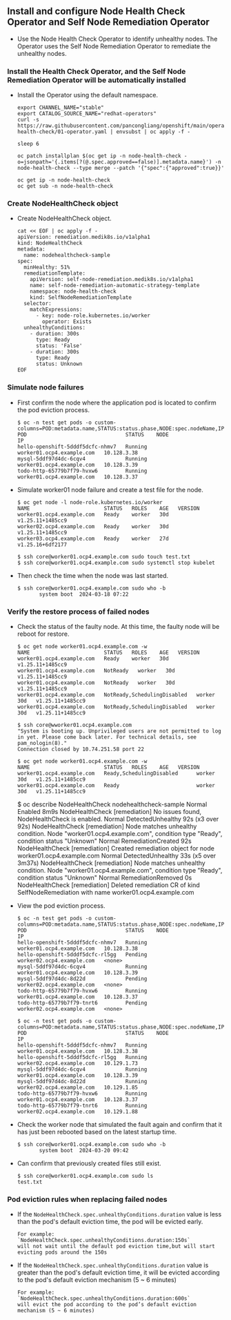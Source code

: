 ## Install and configure Node Health Check Operator and Self Node Remediation Operator

* Use the Node Health Check Operator to identify unhealthy nodes. The Operator uses the Self Node Remediation Operator to remediate the unhealthy nodes.

### Install the Health Check Operator, and the Self Node Remediation Operator will be automatically installed

* Install the Operator using the default namespace.
  ```
  export CHANNEL_NAME="stable"
  export CATALOG_SOURCE_NAME="redhat-operators"
  curl -s https://raw.githubusercontent.com/pancongliang/openshift/main/operator/node-health-check/01-operator.yaml | envsubst | oc apply -f -

  sleep 6
  
  oc patch installplan $(oc get ip -n node-health-check -o=jsonpath='{.items[?(@.spec.approved==false)].metadata.name}') -n node-health-check --type merge --patch '{"spec":{"approved":true}}'
  
  oc get ip -n node-health-check
  oc get sub -n node-health-check
  ```

### Create NodeHealthCheck object
* Create NodeHealthCheck object.
  ```
  cat << EOF | oc apply -f -
  apiVersion: remediation.medik8s.io/v1alpha1
  kind: NodeHealthCheck
  metadata:
    name: nodehealthcheck-sample
  spec:
    minHealthy: 51%
    remediationTemplate:
      apiVersion: self-node-remediation.medik8s.io/v1alpha1
      name: self-node-remediation-automatic-strategy-template
      namespace: node-health-check
      kind: SelfNodeRemediationTemplate
    selector:
      matchExpressions:
        - key: node-role.kubernetes.io/worker
          operator: Exists
    unhealthyConditions:
      - duration: 300s
        type: Ready
        status: 'False'
      - duration: 300s
        type: Ready
        status: Unknown
  EOF
  ```

### Simulate node failures

* First confirm the node where the application pod is located to confirm the pod eviction process.
  ```
  $ oc -n test get pods -o custom-columns=POD:metadata.name,STATUS:status.phase,NODE:spec.nodeName,IP:status.podIP
  POD                                STATUS    NODE                        IP
  hello-openshift-5dddf5dcfc-nhmv7   Running   worker01.ocp4.example.com   10.128.3.38
  mysql-5ddf97d4dc-6cqv4             Running   worker01.ocp4.example.com   10.128.3.39
  todo-http-65779b7f79-hvxw6         Running   worker01.ocp4.example.com   10.128.3.37
  ```

* Simulate worker01 node failure and create a test file for the node.
  ```
  $ oc get node -l node-role.kubernetes.io/worker
  NAME                        STATUS   ROLES    AGE   VERSION
  worker01.ocp4.example.com   Ready    worker   30d   v1.25.11+1485cc9
  worker02.ocp4.example.com   Ready    worker   30d   v1.25.11+1485cc9
  worker03.ocp4.example.com   Ready    worker   27d   v1.25.16+6df2177

  $ ssh core@worker01.ocp4.example.com sudo touch test.txt
  $ ssh core@worker01.ocp4.example.com sudo systemctl stop kubelet
  ```
  
* Then check the time when the node was last started.
  ```
  $ ssh core@worker01.ocp4.example.com sudo who -b
         system boot  2024-03-18 07:22
  ```

 ### Verify the restore process of failed nodes
 
* Check the status of the faulty node. At this time, the faulty node will be reboot for restore.
  ```
  $ oc get node worker01.ocp4.example.com -w
  NAME                        STATUS   ROLES    AGE   VERSION
  worker01.ocp4.example.com   Ready    worker   30d   v1.25.11+1485cc9
  worker01.ocp4.example.com   NotReady   worker   30d   v1.25.11+1485cc9
  worker01.ocp4.example.com   NotReady   worker   30d   v1.25.11+1485cc9
  worker01.ocp4.example.com   NotReady,SchedulingDisabled   worker   30d   v1.25.11+1485cc9
  worker01.ocp4.example.com   NotReady,SchedulingDisabled   worker   30d   v1.25.11+1485cc9

  $ ssh core@wworker01.ocp4.example.com
  "System is booting up. Unprivileged users are not permitted to log in yet. Please come back later. For technical details, see 
  pam_nologin(8)."
  Connection closed by 10.74.251.58 port 22

  $ oc get node worker01.ocp4.example.com -w
  NAME                        STATUS   ROLES    AGE   VERSION
  worker01.ocp4.example.com   Ready,SchedulingDisabled      worker   30d   v1.25.11+1485cc9
  worker01.ocp4.example.com   Ready                         worker   30d   v1.25.11+1485cc9
  ```
  $ oc describe NodeHealthCheck nodehealthcheck-sample
  Normal   Enabled             8m9s               NodeHealthCheck  [remediation] No issues found, NodeHealthCheck is enabled.
  Normal   DetectedUnhealthy   92s (x3 over 92s)  NodeHealthCheck  [remediation] Node matches unhealthy condition. Node "worker01.ocp4.example.com", condition type "Ready", condition status "Unknown"
  Normal   RemediationCreated  92s                NodeHealthCheck  [remediation] Created remediation object for node worker01.ocp4.example.com
  Normal   DetectedUnhealthy   33s (x5 over 3m37s)  NodeHealthCheck  [remediation] Node matches unhealthy condition. Node "worker01.ocp4.example.com", condition type "Ready", condition status "Unknown"
  Normal   RemediationRemoved  0s                   NodeHealthCheck  [remediation] Deleted remediation CR of kind SelfNodeRemediation with name worker01.ocp4.example.com
  
* View the pod eviction process.
  ```
  $ oc -n test get pods -o custom-columns=POD:metadata.name,STATUS:status.phase,NODE:spec.nodeName,IP:status.podIP
  POD                                STATUS    NODE                        IP
  hello-openshift-5dddf5dcfc-nhmv7   Running   worker01.ocp4.example.com   10.128.3.38
  hello-openshift-5dddf5dcfc-rl5gg   Pending   worker02.ocp4.example.com   <none>
  mysql-5ddf97d4dc-6cqv4             Running   worker01.ocp4.example.com   10.128.3.39
  mysql-5ddf97d4dc-8d22d             Pending   worker02.ocp4.example.com   <none>
  todo-http-65779b7f79-hvxw6         Running   worker01.ocp4.example.com   10.128.3.37
  todo-http-65779b7f79-tnrt6         Pending   worker02.ocp4.example.com   <none>

  $ oc -n test get pods -o custom-columns=POD:metadata.name,STATUS:status.phase,NODE:spec.nodeName,IP:status.podIP
  POD                                STATUS    NODE                        IP
  hello-openshift-5dddf5dcfc-nhmv7   Running   worker01.ocp4.example.com   10.128.3.38
  hello-openshift-5dddf5dcfc-rl5gg   Running   worker02.ocp4.example.com   10.129.1.73
  mysql-5ddf97d4dc-6cqv4             Running   worker01.ocp4.example.com   10.128.3.39
  mysql-5ddf97d4dc-8d22d             Running   worker02.ocp4.example.com   10.129.1.85
  todo-http-65779b7f79-hvxw6         Running   worker01.ocp4.example.com   10.128.3.37
  todo-http-65779b7f79-tnrt6         Running   worker02.ocp4.example.com   10.129.1.88
  ```

  
* Check the worker node that simulated the fault again and confirm that it has just been rebooted based on the latest startup time.
  ```
  $ ssh core@worker01.ocp4.example.com sudo who -b
         system boot  2024-03-20 09:42
  ```

* Can confirm that previously created files still exist.
  ```
  $ ssh core@worker01.ocp4.example.com sudo ls
  test.txt
  ```
### Pod eviction rules when replacing failed nodes
* If the `NodeHealthCheck.spec.unhealthyConditions.duration` value is less than the pod's default eviction time, the pod will be evicted early. 
  ```
  For example: `NodeHealthCheck.spec.unhealthyConditions.duration:150s`
  will not wait until the default pod eviction time,but will start evicting pods around the 150s
  ```
* If the `NodeHealthCheck.spec.unhealthyConditions.duration` value is greater than the pod's default eviction time, it will be evicted according to the pod's default eviction mechanism (5 ~ 6 minutes)

  ```
  For example: `NodeHealthCheck.spec.unhealthyConditions.duration:600s`
  will evict the pod according to the pod’s default eviction mechanism (5 ~ 6 minutes)
  ```





